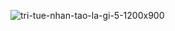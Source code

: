 ![tri-tue-nhan-tao-la-gi-5-1200x900](https://github.com/user-attachments/assets/fd2e0c58-2dd8-46b1-a43d-444c16bcc1c7)
